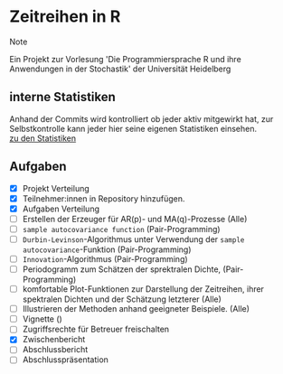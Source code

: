 # Zeitreihen in R
> [!NOTE]
> Ein Projekt zur Vorlesung 'Die Programmiersprache R und ihre Anwendungen in der Stochastik' der Universität Heidelberg

## interne Statistiken
Anhand der Commits wird kontrolliert ob jeder aktiv mitgewirkt hat, zur Selbstkontrolle kann jeder hier seine eigenen Statistiken einsehen. \
[zu den Statistiken](STATS.md)

## Aufgaben
- [x] Projekt Verteilung
- [x] Teilnehmer:innen in Repository hinzufügen.
- [x] Aufgaben Verteilung
- [ ] Erstellen der Erzeuger für AR(p)- und MA(q)-Prozesse (Alle)
- [ ] `sample autocovariance function` (Pair-Programming)
- [ ] `Durbin-Levinson`-Algorithmus unter Verwendung der `sample autocovariance`-Funktion (Pair-Programming)
- [ ] `Innovation`-Algorithmus (Pair-Programming)
- [ ] Periodogramm zum Schätzen der sprektralen Dichte, (Pair-Programming)
- [ ] komfortable Plot-Funktionen zur Darstellung der Zeitreihen, ihrer spektralen Dichten und der Schätzung letzterer (Alle)
- [ ] Illustrieren der Methoden anhand geeigneter Beispiele. (Alle)
- [ ] Vignette ()
- [ ] Zugriffsrechte für Betreuer freischalten
- [x] Zwischenbericht
- [ ] Abschlussbericht
- [ ] Abschlusspräsentation
